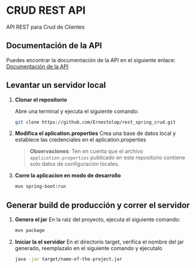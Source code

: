 # CRUD REST API

API REST para Crud de Clientes

## Documentación de la API

Puedes encontrar la documentación de la API en el siguiente enlace: [Documentación de la API](https://documenter.getpostman.com/view/28586175/2sA2xiYCvT)

## Levantar un servidor local

1. **Clonar el repositorio**

   Abre una terminal y ejecuta el siguiente comando:

   ```bash
   git clone https://github.com/Ernestolop/rest_spring_crud.git

2. **Modifica el aplication.properties**
    Crea una base de datos local y establece las credenciales en el aplication.properties
    > **Observaciones**: Ten en cuenta que el archivo `application.properties` publicado en este repositorio contiene solo datos de configuración locales.

3. **Corre la aplicacion en modo de desarrollo**
   ```bash
   mvn spring-boot:run

## Generar build de producción y correr el servidor

1. **Genera el jar**
    En la raiz del proyecto, ejecuta el siguiente comando:
    ```bash
    mvn package

2. **Iniciar la el servidor**
    En el directorio target, verifica el nombre del jar generado, reemplazalo en el siguiente comando y ejecutalo
    ```bash
    java -jar target/name-of-the-project.jar